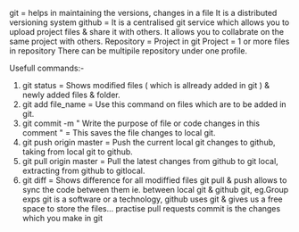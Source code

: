 git = helps in maintaining the versions, changes in a file
It is a distributed versioning system
github = It is a centralised git service which allows you to upload project files & share it with others.
It allows you to collabrate on the same project with others.
Repository = Project in git
Project = 1 or more files in repository
There can be multipile repository under one profile.

Usefull commands:-
1. git status = Shows modified files ( which is allready added in git ) & newly added files & folder.
2. git add file_name = Use this command on files which are to be added in git.
3. git commit -m " Write the purpose of file or code changes in this comment " = This saves the file changes to local git.
4. git push origin master = Push the current local git changes to github, taking from local git to github.
5. git pull origin master = Pull the latest changes from github to git local, extracting from github to gitlocal.
6. git diff = Shows difference for all modiffied files
git pull & push allows to sync the code between them ie. between local git & github git, eg.Group exps 
git is a software or a technology, github uses git & gives us a free space to store the files...
practise pull requests
commit is the changes which you make in git